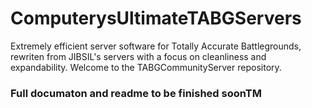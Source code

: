 # ComputerysUltimateTABGServers
Extremely efficient server software for Totally Accurate Battlegrounds, rewriten from JIBSIL's servers with a focus on cleanliness and expandability. 
Welcome to the TABGCommunityServer repository.

### Full documaton and readme to be finished soonTM
